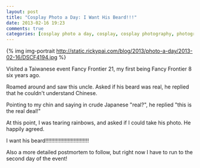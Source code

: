 ```yaml
---
layout: post
title: "Cosplay Photo a Day: I Want His Beard!!!"
date: 2013-02-16 19:23
comments: true
categories: [cosplay photo a day, cosplay, cosplay photography, photography, Gendo Ikari, Neon Genesis Evangelion]
---
```


{% img img-portrait http://static.rickypai.com/blog/2013/photo-a-day/2013-02-16/DSCF4194.jpg %}

Visited a Taiwanese event Fancy Frontier 21, my first being Fancy Frontier 8 six years ago.

Roamed around and saw this uncle. Asked if his beard was real, he replied that he couldn't understand Chinese.

Pointing to my chin and saying in crude Japanese "real?", he replied "this is the real deal!"

At this point, I was tearing rainbows, and asked if I could take his photo. He happily agreed.

I want his beard!!!!!!!!!!!!!!!!!!!!!!!!!!!!!

Also a more detailed postmortem to follow, but right now I have to run to the second day of the event!